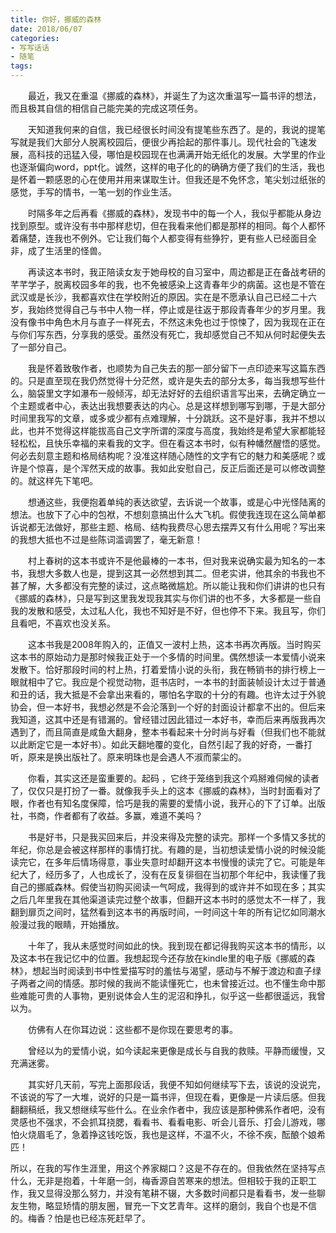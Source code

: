 ```yaml
---
title: 你好，挪威的森林
date: 2018/06/07
categories:
- 写写话话
- 随笔
tags:
---
```


　　最近，我又在重温《挪威的森林》，并诞生了为这次重温写一篇书评的想法，而且极其自信的相信自己能完美的完成这项任务。

　　天知道我何来的自信，我已经很长时间没有提笔些东西了。是的，我说的提笔写就是我们大部分人脱离校园后，便很少再拾起的那件事儿。现代社会的飞速发展，高科技的迅猛入侵，哪怕是校园现在也满满开始无纸化的发展。大学里的作业也逐渐偏向word，ppt化。诚然，这样的电子化的的确确方便了我们的生活，我也是怀着一颗感恩的心在使用并用来谋取生计。但我还是不免怀念，笔尖划过纸张的感觉，手写的情书，一笔一划的作业生活。

　　时隔多年之后再看《挪威的森林》，发现书中的每一个人，我似乎都能从身边找到原型。或许没有书中那样悲切，但在我看来他们都是那样的相同。每个人都怀着痛楚，连我也不例外。它让我们每个人都变得有些狰狞，更有些人已经面目全非，成了生活里的怪兽。

　　再读这本书时，我正陪读女友于她母校的自习室中，周边都是正在备战考研的芊芊学子，脱离校园多年的我，也不免被感染上这青春年少的病菌。这也是不管在武汉或是长沙，我都喜欢住在学校附近的原因。实在是不愿承认自己已经二十六岁，我始终觉得自己与书中人物一样，停止或是往返于那段青春年少的岁月里。我没有像书中角色木月与直子一样死去，不然这未免也过于惊悚了，因为我现在正在与你们写东西，分享我的感受。虽然没有死亡，我却感觉自己不知从何时起便失去了一部分自己。

　　我是怀着致敬作者，也顺势为自己失去的那一部分留下一点印迹来写这篇东西的。只是直至现在我仍然觉得十分茫然，或许是失去的部分太多，每当我想写些什么，脑袋里文字如瀑布一般倾泻，却无法好好的去组织语言写出来，去确定确立一个主题或者中心，表达出我想要表达的内心。总是这样想到哪写到哪，于是大部分时间里我写的文章，或多或少都有点难理解，十分跳跃。这不是好事，我并不想以此，也并不觉得这样能拔高自己文字所谓的深度与高度，我始终是希望大家都能轻轻松松，且快乐幸福的来看我的文字。但在看这本书时，似有种幡然醒悟的感觉。何必去刻意主题和格局结构呢？没准这样随心随性的文字有它的魅力和美感呢？或许是个惊喜，是个浑然天成的故事。我如此安慰自己，反正后面还是可以修改调整的。就这样先下笔吧。

　　想通这些，我便抱着单纯的表达欲望，去诉说一个故事，或是心中光怪陆离的想法。也放下了心中的包袱，不想刻意搞出什么大飞机。假使我连现在这么简单都诉说都无法做好，那些主题、格局、结构我费尽心思去摆弄又有什么用呢？写出来的我想大抵也不过是些陈词滥调罢了，毫无新意！

　　村上春树的这本书或许不是他最棒的一本书，但对我来说确实最为知名的一本书，我想大多数人也是，提到这其一必然想到其二。但老实讲，他其余的书我也不甚了解，大多都没有完整的读过，这点略微尴尬。所以能让我和你们讲讲的也只有《挪威的森林》，只是写到这里我发现我其实与你们讲的也不多，大多都是一些自我的发散和感受，太过私人化，我也不知好是不好，但也停不下来。我且写，你们且看吧，不喜欢也没关系。

　　这本书我是2008年购入的，正值又一波村上热，这本书再次再版。当时购买这本书的原始动力是那时候我正处于一个多情的时间里。偶然想读一本爱情小说来发散下。恰好那段时间的村上热，打着爱情小说的头衔，我在畅销书的排行榜上一眼就相中了它。我应是个视觉动物，逛书店时，一本书的封面装帧设计太过于普通和丑的话，我大抵是不会拿出来看的，哪怕名字取的十分的有趣。也许太过于外貌协会，但一本好书，我想必然是不会沦落到一个好的封面设计都拿不出的。但后来我知道，这其中还是有错漏的。曾经错过因此错过一本好书，幸而后来再版我再次遇到了，而且简直是咸鱼大翻身，整本书看起来十分时尚与好看（但我们也不能就以此断定它是一本好书）。如此天翻地覆的变化，自然引起了我的好奇，一番打听，原来是换出版社了。原来明珠也是会遇人不淑而蒙尘的。

　　你看，其实这还是蛮重要的。起码 ，它终于笼络到我这个鸡掰难伺候的读者了，仅仅只是打扮了一番。就像我手头上的这本《挪威的森林》，当时封面看对了眼，作者也有知名度保障，恰巧是我的需要的爱情小说，我开心的下了订单。出版社，书商，作者都有了收益。多赢，难道不美吗？

　　书是好书，只是我买回来后，并没来得及完整的读完。那样一个多情又多扰的年纪，你总是会被这样那样的事情打扰。有趣的是，当初想读爱情小说的时候没能读完它，在多年后情场得意，事业失意时却翻开这本书慢慢的读完了它。可能是年纪大了，经历多了，人也成长了，没有在反复徘徊在当初那个年纪中，我读懂了我自己的挪威森林。假使当初购买阅读一气呵成，我得到的或许并不如现在多；其实之后几年里我在其他渠道读完过整个故事，但翻开这本书时的感觉太不一样了，我翻到扉页之间时，猛然看到这本书的再版时间，一时间这十年的所有记忆如同潮水般漫过我的眼睛，开始播放。

　　十年了，我从未感觉时间如此的快。我到现在都记得我购买这本书的情形，以及这本书在我记忆中的位置。我想起现今还存放在kindle里的电子版《挪威的森林》，想起当时阅读到书中性爱描写时的羞怯与渴望，感动与不解于渡边和直子绿子两者之间的情感。那时候的我尚不能读懂死亡，也未曾接近过。也不懂生命中那些难能可贵的人事物，更别说体会人生的泥沼和挣扎，似乎这一些都很遥远，我曾以为。

　　仿佛有人在你耳边说：这些都不是你现在要思考的事。

　　曾经以为的爱情小说，如今读起来更像是成长与自我的救赎。平静而缓慢，又充满迷雾。

　　其实好几天前，写完上面那段话，我便不知如何继续写下去，该说的没说完，不该说的写了一大堆，说好的只是一篇书评，但现在看，更像是一片读后感。但我翻翻稿纸，我又想继续写些什么。在业余作者中，我应该是那种佛系作者吧，没有灵感也不强求，不会抓耳挠腮，看看书、看看电影、听会儿音乐、打会儿游戏，哪怕火烧眉毛了，急着挣这钱吃饭，我也是这样，不温不火，不徐不疾，酝酿个娘希匹！

​	所以，在我的写作生涯里，用这个养家糊口？这是不存在的。但我依然在坚持写点什么，无非是抱着，十年磨一剑，梅香源自苦寒来的想法。但相较于我的正职工作，我又显得没那么努力，并没有笔耕不辍，大多数时间都只是看看书，发一些聊友生物，略显矫情的朋友圈，冒充一下文艺青年。这样的磨剑，我自个也是不信的。梅香？怕是也已经冻死赶早了。